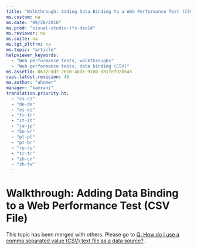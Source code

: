 ```yaml
---
title: "Walkthrough: Adding Data Binding to a Web Performance Test (CSV File)"
ms.custom: na
ms.date: "09/28/2016"
ms.prod: "visual-studio-tfs-dev14"
ms.reviewer: na
ms.suite: na
ms.tgt_pltfrm: na
ms.topic: "article"
helpviewer_keywords: 
  - "Web performance tests, walkthroughs"
  - "Web performance tests, data binding (CSV)"
ms.assetid: 0672cdd7-2610-4bd8-910b-d81fef92b545
caps.latest.revision: 46
ms.author: "ahomer"
manager: "kamrani"
translation.priority.ht: 
  - "cs-cz"
  - "de-de"
  - "es-es"
  - "fr-fr"
  - "it-it"
  - "ja-jp"
  - "ko-kr"
  - "pl-pl"
  - "pt-br"
  - "ru-ru"
  - "tr-tr"
  - "zh-cn"
  - "zh-tw"
---
```

# Walkthrough: Adding Data Binding to a Web Performance Test (CSV File)
This topic has been merged with others. Please go to [Q: How do I use a comma separated value (CSV) text file as a data source?](../test/add-a-data-source-to-a-web-performance-test.md#AddingDataBindingWebTest_QA_CSVFile).
